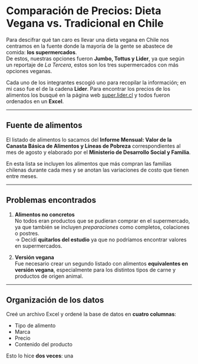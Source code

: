 # Comparación de Precios: Dieta Vegana vs. Tradicional en Chile

Para descifrar qué tan caro es llevar una dieta vegana en Chile nos centramos en la fuente donde la mayoría de la gente se abastece de comida: **los supermercados**.  
De estos, nuestras opciones fueron **Jumbo, Tottus y Lider**, ya que según un reportaje de *La Tercera*, estos son los tres supermercados con más opciones veganas.  

Cada uno de los integrantes escogió uno para recopilar la información; en mi caso fue el de la cadena **Lider**. Para encontrar los precios de los alimentos los busqué en la página web [super.lider.cl](https://super.lider.cl) y todos fueron ordenados en un **Excel**.

---

## Fuente de alimentos
El listado de alimentos lo sacamos del **Informe Mensual: Valor de la Canasta Básica de Alimentos y Líneas de Pobreza** correspondientes al mes de agosto y elaborado por el **Ministerio de Desarrollo Social y Familia**.  

En esta lista se incluyen los alimentos que más compran las familias chilenas durante cada mes y se anotan las variaciones de costo que tienen entre meses.

---

## Problemas encontrados
1. **Alimentos no concretos**  
   No todos eran productos que se pudieran comprar en el supermercado, ya que también se incluyen *preparaciones* como completos, colaciones o postres.  
   → Decidí **quitarlos del estudio** ya que no podríamos encontrar valores en supermercados.

2. **Versión vegana**  
   Fue necesario crear un segundo listado con alimentos **equivalentes en versión vegana**, especialmente para los distintos tipos de carne y productos de origen animal.

---

## Organización de los datos
Creé un archivo Excel y ordené la base de datos en **cuatro columnas**:

- Tipo de alimento  
- Marca  
- Precio  
- Contenido del producto  

Esto lo hice **dos veces**: una
